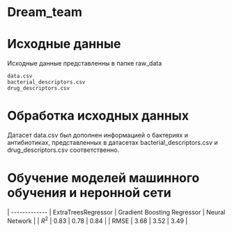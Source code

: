 # Dream_team

# Исходные данные

Исходные данные представленны в папке raw_data

    data.csv
    bacterial_descriptors.csv
    drug_descriptors.csv

# Обработка исходных данных

Датасет data.csv был дополнен информацией о бактериях и антибиотиках, представленных в датасетах bacterial_descriptors.csv и drug_descriptors.csv соответственно.



# Обучение моделей машинного обучения и неронной сети

| ------------- | ExtraTreesRegressor  | Gradient Boosting Regressor | Neural Network | 
| $R^2$ | 0.83 | 0.78 | 0.84 |
| RMSE | 3.68  | 3.52 | 3.49 |

